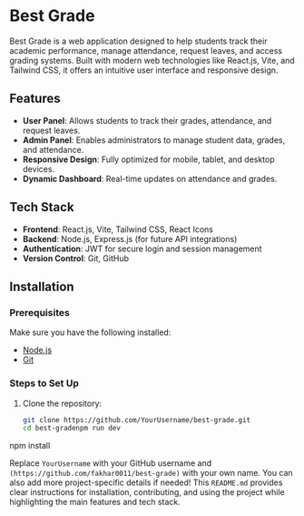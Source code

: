 # Best Grade

Best Grade is a web application designed to help students track their academic performance, manage attendance, request leaves, and access grading systems. Built with modern web technologies like React.js, Vite, and Tailwind CSS, it offers an intuitive user interface and responsive design.

## Features

- **User Panel**: Allows students to track their grades, attendance, and request leaves.
- **Admin Panel**: Enables administrators to manage student data, grades, and attendance.
- **Responsive Design**: Fully optimized for mobile, tablet, and desktop devices.
- **Dynamic Dashboard**: Real-time updates on attendance and grades.
  
## Tech Stack

- **Frontend**: React.js, Vite, Tailwind CSS, React Icons
- **Backend**: Node.js, Express.js (for future API integrations)
- **Authentication**: JWT for secure login and session management
- **Version Control**: Git, GitHub

## Installation

### Prerequisites

Make sure you have the following installed:
- [Node.js](https://nodejs.org/)
- [Git](https://git-scm.com/)

### Steps to Set Up

1. Clone the repository:

   ```bash
   git clone https://github.com/YourUsername/best-grade.git
   cd best-gradenpm run dev

npm install

Replace `YourUsername` with your GitHub username and `(https://github.com/fakhar0011/best-grade)` with your own name. You can also add more project-specific details if needed! This `README.md` provides clear instructions for installation, contributing, and using the project while highlighting the main features and tech stack.


 
